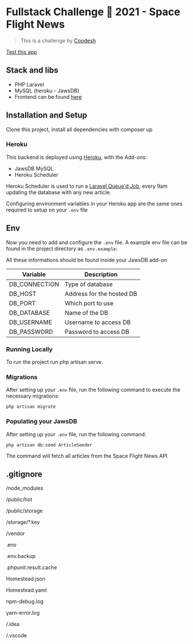 # Fullstack Challenge 🏅 2021 - Space Flight News

> This is a challenge by [Coodesh](https://coodesh.com/)

[Test this app](https://coodesh-challenge-backend.herokuapp.com/)

## Stack and libs

-   PHP Laravel
-   MySQL (heroku - JawsDB)
-   Frontend can be found [here](https://github.com/cpcm94/coodesh-frontend)

## Installation and Setup

Clone this project, install all dependencies with composer up

### Heroku

This backend is deployed using [Heroku](www.heroku.com), with the Add-ons:

-   JawsDB MySQL
-   Heroku Scheduler

Heroku Scheduler is used to run a [Laravel Queue'd Job](https://laravel.com/docs/9.x/queues#running-the-queue-worker), every 9am updating the database with any new article.

Configuring environment variables in your Heroku app are the same ones required to setup on your `.env` file

## Env

Now you need to add and configure the `.env` file. A example env file can be found in the project directory as `.env.example`:

All these informations should be found inside your JawsDB add-on

| Variable      | Description               |
| ------------- | ------------------------- |
| DB_CONNECTION | Type of database          |
| DB_HOST       | Address for the hosted DB |
| DB_PORT       | Which port to use         |
| DB_DATABASE   | Name of the DB            |
| DB_USERNAME   | Username to access DB     |
| DB_PASSWORD   | Password to access DB     |

### Running Locally

To run the project run php artisan serve.

### Migrations

After setting up your `.env` file, run the following command to execute the necessary migrations:

```
php artisan migrate
```

### Populating your JawsDB

After setting up your `.env` file, run the following command:

```
php artisan db:seed ArticleSeeder
```

The command will fetch all articles from the Space Flight News API

## .gitignore

/node_modules

/public/hot

/public/storage

/storage/\*.key

/vendor

.env

.env.backup

.phpunit.result.cache

Homestead.json

Homestead.yaml

npm-debug.log

yarn-error.log

/.idea

/.vscode
